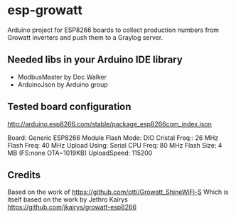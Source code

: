 # esp-growatt
Arduino project for ESP8266 boards to collect production numbers from Growatt inverters and push them to a Graylog server.

## Needed libs in your Arduino IDE library
- ModbusMaster by Doc Walker
- ArduinoJson by Arduino group

## Tested board configuration
http://arduino.esp8266.com/stable/package_esp8266com_index.json

Board: Generic ESP8266 Module
Flash Mode: DIO
Cristal Freq:: 26 MHz
Flash Freq: 40 MHz
Upload Using: Serial
CPU Freq: 80 MHz
Flash Size: 4 MB (FS:none OTA~1019KB)
UploadSpeed: 115200

## Credits
Based on the work of https://github.com/otti/Growatt_ShineWiFi-S
Which is itself based on the work by Jethro Kairys
https://github.com/jkairys/growatt-esp8266
